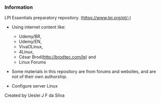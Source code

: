 ### Information

LPI Essentials preparatory repository. (https://www.lpi.org/pt/-)

- Using internet content like:
     - Udemy/BR, 
     - Udemy/EN,
     - VivaOLinux,
     - 4Linux,
     - César Brod(http://brodtec.com/le) and 
     - Linux Forums

- Some materials in this repository are from forums and websites, and are not of their own authorship.

- Configure server Linux

Created by Ueslei J F da Silva 


